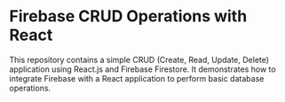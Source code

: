 # Firebase CRUD Operations with React

This repository contains a simple CRUD (Create, Read, Update, Delete) application using React.js and Firebase Firestore. It demonstrates how to integrate Firebase with a React application to perform basic database operations.
